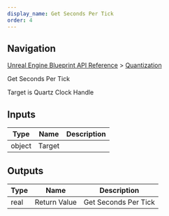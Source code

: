 ```yaml
---
display_name: Get Seconds Per Tick
order: 4
---
```

## Navigation

[Unreal Engine Blueprint API Reference](https://dev.epicgames.com/documentation/en-us/unreal-engine/BlueprintAPI) > [Quantization](https://dev.epicgames.com/documentation/en-us/unreal-engine/BlueprintAPI/Quantization)

Get Seconds Per Tick

Target is Quartz Clock Handle

## Inputs

| Type | Name | Description |
| --- | --- | --- |
| object | Target |  |

## Outputs

| Type | Name | Description |
| --- | --- | --- |
| real | Return Value | Get Seconds Per Tick |
